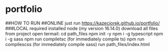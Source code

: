 # portfolio
##HOW TO RUN
  ##ONLINE
  just run https://kazeciorek.github.io/portfolio/
  ###LOCAL
  required installed node (my version 16.14.0)
  download all files from project
  open termail:
    cd path_files
    npm init -y
    npm i -g typescript
    npm i -g sass
    npm run compiletsc (for immediately compile ts)
    npm run compilescss (for immediately compile sass)
  run path_files/index.html
